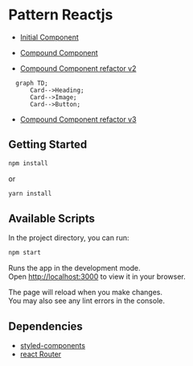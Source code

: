 
# Pattern Reactjs

- [Initial Component](./src/initial/)

- [Compound Component](./src/compound/)
- [Compound Component refactor v2](./src/compound/)
```mermaid
  graph TD;
      Card-->Heading;
      Card-->Image;
      Card-->Button;
```
- [Compound Component refactor v3](./src/compound/)


## Getting Started

```bash
npm install
```
or 
```bash
yarn install
```

## Available Scripts

In the project directory, you can run:

```bash
npm start
```

Runs the app in the development mode.\
Open [http://localhost:3000](http://localhost:3000) to view it in your browser.

The page will reload when you make changes.\
You may also see any lint errors in the console.

## Dependencies

- [styled-components](https://styled-components.com/)
- [react Router](https://reactrouter.com/docs/en/v6/getting-started/overview)
